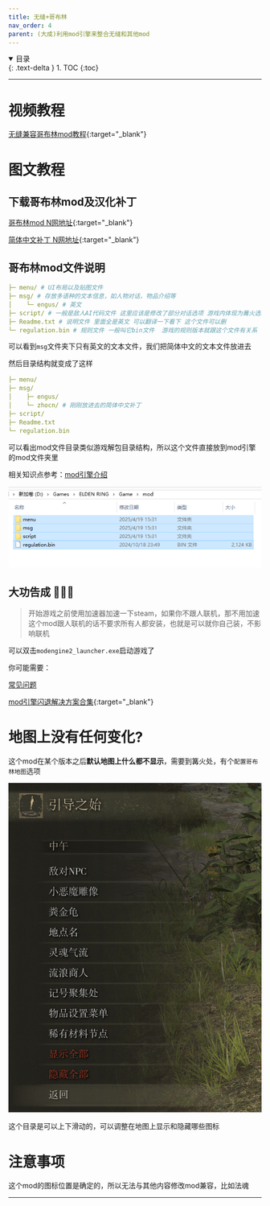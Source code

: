```yaml
---
title: 无缝+哥布林
nav_order: 4
parent: (大成)利用mod引擎来整合无缝和其他mod
---
```


<details open markdown="block">
  <summary>
    目录
  </summary>
  {: .text-delta }
1. TOC
{:toc}
</details>

---

# 视频教程

[无缝兼容哥布林mod教程](https://www.bilibili.com/video/BV1eiNhe7EZr){:target="_blank"}

# 图文教程

## 下载哥布林mod及汉化补丁

[哥布林mod N网地址](https://www.nexusmods.com/eldenring/mods/3091){:target="_blank"}

[简体中文补丁 N网地址](https://www.nexusmods.com/eldenring/mods/6235){:target="_blank"}

## 哥布林mod文件说明

```yaml
├─ menu/ # UI布局以及贴图文件
├─ msg/ # 存放多语种的文本信息，如人物对话，物品介绍等
│    └─ engus/ # 英文
├─ script/ # 一般是敌人AI代码文件 这里应该是修改了部分对话选项 游戏内体现为篝火选项的变化
├─ Readme.txt # 说明文件 里面全是英文 可以翻译一下看下 这个文件可以删
└─ regulation.bin # 规则文件 一般叫它bin文件  游戏的规则版本就跟这个文件有关系
```

可以看到`msg`文件夹下只有英文的文本文件，我们把简体中文的文本文件放进去

然后目录结构就变成了这样

```yaml
├─ menu/
├─ msg/
│    ├─ engus/
│    └─ zhocn/ # 刚刚放进去的简体中文补丁
├─ script/
├─ Readme.txt
└─ regulation.bin
```

可以看出mod文件目录类似游戏解包目录结构，所以这个文件直接放到mod引擎的mod文件夹里

相关知识点参考：[mod引擎介绍]({{site.baseurl}}/docs/upgrade/ersc_modengine/)

![哥布林mod引擎目录.png](/assets/images/哥布林mod引擎目录.png)


## 大功告成 🎉🎉🎉

> 开始游戏之前使用加速器加速一下steam，如果你不跟人联机，那不用加速
> 这个mod跟人联机的话不要求所有人都安装，也就是可以就你自己装，不影响联机

可以双击`modengine2_launcher.exe`启动游戏了

你可能需要：

[常见问题]({{site.baseurl}}/docs/common_problem/)

[mod引擎闪退解决方案合集](https://www.bilibili.com/video/BV1aNKTeLEaz/){:target="_blank"}


# 地图上没有任何变化?

这个mod在某个版本之后**默认地图上什么都不显示**，需要到篝火处，有个`配置哥布林地图`选项

![哥布林mod菜单.png](/assets/images/哥布林mod菜单.png)

这个目录是可以上下滑动的，可以调整在地图上显示和隐藏哪些图标


# 注意事项

这个mod的图标位置是确定的，所以无法与其他内容修改mod兼容，比如法魂


---

